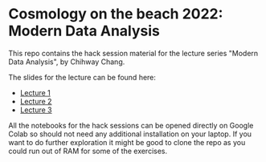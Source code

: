 # Cosmology on the beach 2022: Modern Data Analysis

This repo contains the hack session material for the lecture series "Modern Data Analysis", by Chihway Chang.

The slides for the lecture can be found here:
* [Lecture 1](https://www.dropbox.com/s/7w8k0m3tadi4uzf/cosmology_on_beach_chang_1.pdf?dl=0)
* [Lecture 2]()
* [Lecture 3]()

All the notebooks for the hack sessions can be opened directly on Google Colab so should not need any additional installation on your laptop. If you want to do further exploration it might be good to clone the repo as you could run out of RAM for some of the exercises.


